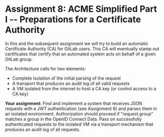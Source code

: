# Assignment 8: ACME Simplified Part I -- Preparations for a Certificate Authority

In this and the subsequent assignment we will try to build an automatic Certificate Authority (CA) for GitLab users. This CA will eventually stamp out certificates that certify that an automated system acts on behalf of a given GitLab group.

The Architecture calls for two elements:
- Complete Isolation of the initial parsing of the request
- A transport that produces an audit log of all valid requests
- A VM isolated from the internet to host a CA key (or control access to a CA key)

**Your assignment**: 
Find and implement a system that receives JSON requests with a  JWT authentication (see Assignment 6) and parses them in an isolated environment. Authorization should proceed if "request.group" matches a group in the OpenID Connect Data. Pass on successfully authenticated requests to the isolated VM via a transport mechanism that produces an audit log of all requests.